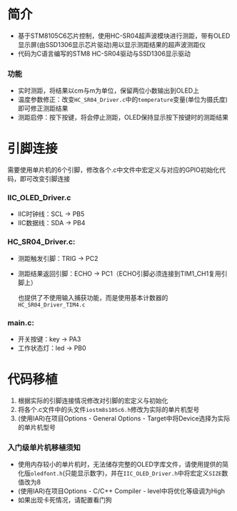 # 简介

* 基于STM8105C6芯片控制，使用HC-SR04超声波模块进行测距，带有OLED显示屏(由SSD1306显示芯片驱动)用以显示测距结果的超声波测距仪
* 代码为C语言编写的STM8 HC-SR04驱动与SSD1306显示驱动

### 功能

* 实时测距，将结果以cm与m为单位，保留两位小数输出到OLED上
* 温度参数修正：改变`HC_SR04_Driver.c`中的`temperature`变量(单位为摄氏度)即可修正测距结果
* 测距启停：按下按键，将会停止测距，OLED保持显示按下按键时的测距结果

# 引脚连接

需要使用单片机的6个引脚，修改各个.c中文件中宏定义与对应的GPIO初始化代码，即可改变引脚连接

### IIC_OLED_Driver.c

* IIC时钟线：SCL -> PB5
* IIC数据线：SDA -> PB4

### HC_SR04_Driver.c:

* 测距触发引脚：TRIG -> PC2
* 测距结果返回引脚：ECHO -> PC1（ECHO引脚必须连接到TIM1_CH1复用引脚上）

  也提供了不使用输入捕获功能，而是使用基本计数器的`HC_SR04_Driver_TIM4.c`

### main.c:

* 开关按键：key -> PA3
* 工作状态灯：led -> PB0

# 代码移植

1. 根据实际的引脚连接情况修改对引脚的宏定义与初始化
2. 将各个.c文件中的头文件`iostm8s105c6.h`修改为实际的单片机型号
3. (使用IAR)在项目Options - General Options - Target中将Device选择为实际的单片机型号

### 入门级单片机移植须知

* 使用内存较小的单片机时，无法储存完整的OLED字库文件，请使用提供的简化版`oledfont.h`(只能显示数字)，并在`IIC_OLED_Driver.h`中将宏定义`SIZE`数值改为8
* (使用IAR)在项目Options - C/C++ Compiler - level中将优化等级调为High
* 如果出现卡死情况，请配置看门狗
